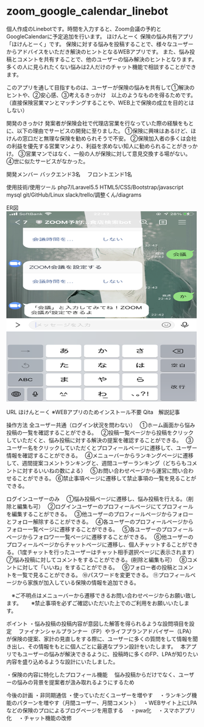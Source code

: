 # zoom_google_calendar_linebot
個人作成のLinebotです。時間を入力すると、Zoom会議の予約とGoogleCalendarに予定追加を行います。
ほけんとーく
保険の悩み共有アプリ「ほけんとーく」です。
保険に対する悩みを投稿することで、様々なユーザーからアドバイスをいただき解決のヒントとなるWEBアプリです。
また、悩み投稿とコメントを共有することで、他のユーザーの悩み解決のヒントとなります。多くの人に見られたくない悩みは2人だけのチャット機能で相談することができます。

このアプリを通して目指すものは、ユーザーが保険の悩みを共有して①解決のヒントや、②安心感、③考えるきっかけ　以上のようなものを得るためです。
（直接保険営業マンとマッチングすることや、WEB上で保険の成立を目的とはしない）

開発のきっかけ
発案者が保険会社で代理店営業を行なっていた際の経験をもとに、以下の理由でサービスの開発に至りました。
①保険に興味はあるけど、ほけんの窓口だと無理な保険を勧められそうで不安。
②保険加入者の多くは会社の利益を優先する営業マンより、利益を求めない知人に勧められることがきっかけ。
③営業マンではなく、一般の人が保険に対して意見交換する場がない。
④世に似たサービスがなかった。

開発メンバー
バックエンド3名　
フロントエンド1名

使用技術/使用ツール
php7/Laravel5.5 HTML5/CSS/Bootstrap/javascript
mysql
git/GitHub/Linux
slack/trello/調整くん/diagrams

ER図
<img src="https://github.com/ryuzo111/zoom_google_calendar_linebot/blob/master/IMG_6411.PNG" width="500px" height="500px">


URL
ほけんとーく
※WEBアプリのためインストール不要
Qita　解説記事

操作方法
全ユーザー共通（ログイン状況を問わない）　
①ホーム画面から悩み投稿の一覧を確認することができる。　
②投稿一覧ページから投稿をクリックしていただくと、悩み投稿に対する解決の提案を確認することができる。　
③ユーザー名をクリックしていただくとプロフィールページに遷移して、ユーザー情報を確認することができる。　
④メニューバーからランキングページに遷移して、週間提案コメントランキングと、週間ユーザーランキング（どちらもコメントに対するいいねの数による）　
⑤お問い合わせページから運営に問い合わせることができる。
⑥禁止事項ページに遷移して禁止事項の一覧を見ることができる。

ログインユーザーのみ　
①悩み投稿ページに遷移し、悩み投稿を行える。（削除と編集も可）　
②ログインユーザーのプロフィールページにてプロフィールを編集することができる。　
③他ユーザーのプロフィールページからフォローとフォロー解除することができる。　
④各ユーザーのプロフィールページからフォロー一覧ページに遷移することができる。　
⑤各ユーザーのプロフィールページからフォロワー一覧ページに遷移することができる。　
⑥他ユーザーのプロフィールページからチャットページに遷移し、個人チャットすることができる。（1度チャットを行ったユーザーはチャット相手選択ページに表示されます）　
⑦悩み投稿に対してコメントをすることができる。(削除と編集も可）　
⑧コメントに対して「いいね」をすることができる。　
⑨フォロー者の投稿とコメントを一覧で見ることができる。
⑩パスワードを変更できる。
⑪プロフィールページから家族が加入している保険の情報を追加できる。

　※ご不明点はメニューバーから遷移できるお問い合わせページからお願い致します。　
　※禁止事項を必ずご確認いただいた上でのご利用をお願いいたします。

ポイント
・悩み投稿の投稿内容が意図した解答を得られるような設問項目を設定　
ファイナンシャルプランナー（FP）やライフプランアドバイザー（LPA）が保険の提案、家計の見直しをする際に、ユーザーに多くの質問をして情報を聞き出し、その情報をもとに個人ごとに最適なプラン設計をいたします。　
本アプリでもユーザーの悩みが解決できるように、投稿時に多くのFP、LPAが知りたい内容を盛り込めるような設計にいたしました。　

・保険の内容に特化したプロフィール機能　
悩み投稿からだけでなく、ユーザーの悩みの背景を提案者が汲み取れるようにするため　

今後の計画
・非同期通信
・使っていただくユーザーを増やす　
・ランキング機能のパターンを増やす（月間ユーザー、月間コメント）　
・WEBサイト上にLPAなどの保険のプロによるブログページを用意する　
・pwa化　
・スマホアプリ化　
・チャット機能の改修　
